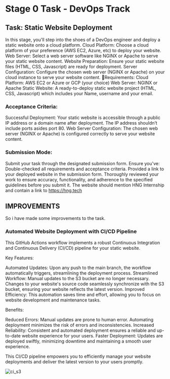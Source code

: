 # Stage 0  Task - DevOps Track


## Task: Static Website Deployment


In this stage, you'll step into the shoes of a DevOps engineer and deploy a static website onto a cloud platform.
Cloud Platform: Choose a cloud platform of your preference (AWS EC2, Azure, etc) to deploy your website.
Web Server: Select a web server software like NGINX or Apache to serve your static website content.
Website Preparation: Ensure your static website files (HTML, CSS, Javascript) are ready for deployment.
Server Configuration: Configure the chosen web server (NGINX or Apache) on your cloud instance to serve your website content.
:scroll:Requirements:
Cloud Platform: AWS EC2 or Azure or GCP (your choice)
Web Server: NGINX or Apache
Static Website: A ready-to-deploy static website project (HTML, CSS, Javascript) which includes your Name, username and your email.


### Acceptance Criteria:
Successful Deployment: Your static website is accessible through a public IP address or a domain name after deployment. The IP address shouldn’t include ports asides port 80.
Web Server Configuration: The chosen web server (NGINX or Apache) is configured correctly to serve your website content.

### Submission Mode:
Submit your task through the designated submission form. Ensure you've:
Double-checked all requirements and acceptance criteria.
Provided a link to your deployed website in the submission form.
Thoroughly reviewed your work to ensure accuracy, functionality, and adherence to the specified guidelines before you submit it.
The website should mention HNG Internship and contain a link to https://hng.tech


## IMPROVEMENTS
So i have made some improvements to the task. 

### Automated Website Deployment with CI/CD Pipeline

This GitHub Actions workflow implements a robust Continuous Integration and Continuous Delivery (CI/CD) pipeline for your static website.

Key Features:

Automated Updates: Upon any push to the main branch, the workflow automatically triggers, streamlining the deployment process.
Streamlined Workflow: Manual updates to the S3 bucket are no longer necessary. Changes to your website's source code seamlessly synchronize with the S3 bucket, ensuring your website reflects the latest version.
Improved Efficiency: This automation saves time and effort, allowing you to focus on website development and maintenance tasks.

Benefits:

Reduced Errors: Manual updates are prone to human error. Automating deployment minimizes the risk of errors and inconsistencies.
Increased Reliability: Consistent and automated deployment ensures a reliable and up-to-date website experience for your users.
Faster Deployment: Updates are deployed swiftly, minimizing downtime and maintaining a smooth user experience.

This CI/CD pipeline empowers you to efficiently manage your website deployments and deliver the latest version to your users promptly.

![ci_s3](https://github.com/bankolejohn/deploy_static_website/assets/76499525/ac20ddc9-0a0f-41fb-aa1d-e5d48d257558)
